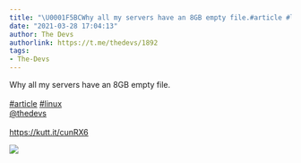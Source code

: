 ```yaml
---
title: "\U0001F5BCWhy all my servers have an 8GB empty file.#article #linux@thedevshttps://kutt.it/cunRX6"
date: "2021-03-28 17:04:13"
author: The Devs
authorlink: https://t.me/thedevs/1892
tags:
- The-Devs
---
```

<p>Why all my servers have an 8GB empty file.<br><br><a href="https://t.me/thedevs/1892?q=%23article">#article</a> <a href="https://t.me/thedevs/1892?q=%23linux">#linux</a><br><a href="https://t.me/thedevs" target="_blank">@thedevs</a><br><br><a href="https://kutt.it/cunRX6" target="_blank" rel="noopener">https://kutt.it/cunRX6</a></p><img src="https://cdn4.telesco.pe/file/ii2N1TU8ge1L2IwQcjPDjziCEup8nld6tORH-0FN4DhlcnXPVAZCGdiHPwQcJTluBUP0r47yYDqKNbtaSpLyORB0YrG_ItIdH5mXYgckDW6Xbtzswk1K_oP8jLsKAMh6RHUtTqJiuNLDpnv0rStSxQ9-6ji1WGBlIc578b7ZtoVxWuYEE-NF6CvFl9WKlsahwyDh5fds16k9Aenw3qgJdPZIiyYU4uH4fRozOLyQJ3XQSJsFYMMmWYrAH79h3VU1Abr7PanDrQoN0U6Xi9aATHnEFlzw5QEL0Pi6TzjmshJHZBuk4jQ4EVVhxBGlohXQfI1lYloU-I9QSEMuHmF2WA.jpg" referrerpolicy="no-referrer">